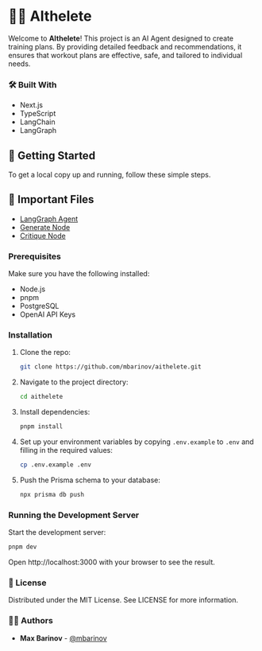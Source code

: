 # 🏋️‍♂️ AIthelete

Welcome to **AIthelete**! This project is an AI Agent designed to create training plans. By providing detailed feedback and recommendations, it ensures that workout plans are effective, safe, and tailored to individual needs.

### 🛠️ Built With
- Next.js
- TypeScript 
- LangChain
- LangGraph

## 🚀 Getting Started

To get a local copy up and running, follow these simple steps.

## 📂 Important Files

- [LangGraph Agent](src/lib/agent/index.ts)
- [Generate Node](src/lib/agent/generateTrainingPlan.ts)
- [Critique Node](src/lib/agent/critiqueTrainingPlan.ts)

### Prerequisites

Make sure you have the following installed:

- Node.js
- pnpm
- PostgreSQL
- OpenAI API Keys

### Installation

1. Clone the repo:
    ```bash
    git clone https://github.com/mbarinov/aithelete.git
    ```
2. Navigate to the project directory:
    ```bash
    cd aithelete
    ```
3. Install dependencies:
    ```bash
    pnpm install
    ```
4. Set up your environment variables by copying `.env.example` to `.env` and filling in the required values:
    ```bash
    cp .env.example .env
    ```
5. Push the Prisma schema to your database:
    ```bash
    npx prisma db push
    ```

### Running the Development Server

Start the development server:

```bash
pnpm dev
```
Open http://localhost:3000 with your browser to see the result.

### 📜 License
Distributed under the MIT License. See LICENSE for more information.  
### 🧑‍💻 Authors
- **Max Barinov** - [@mbarinov](https://maxbarinov.com)